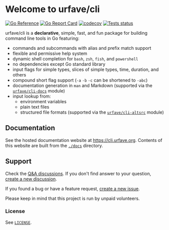 # Welcome to urfave/cli

[![Go Reference][goreference_badge]][goreference_link]
[![Go Report Card][goreportcard_badge]][goreportcard_link]
[![codecov][codecov_badge]][codecov_link]
[![Tests status][test_badge]][test_link]

urfave/cli is a **declarative**, simple, fast, and fun package for building
command line tools in Go featuring:

- commands and subcommands with alias and prefix match support
- flexible and permissive help system
- dynamic shell completion for `bash`, `zsh`, `fish`, and `powershell`
- no dependencies except Go standard library
- input flags for simple types, slices of simple types, time, duration, and
  others
- compound short flag support (`-a` `-b` `-c` can be shortened to `-abc`)
- documentation generation in `man` and Markdown (supported via the
  [`urfave/cli-docs`][urfave/cli-docs] module)
- input lookup from:
  - environment variables
  - plain text files
  - structured file formats (supported via the
    [`urfave/cli-altsrc`][urfave/cli-altsrc] module)

## Documentation

See the hosted documentation website at <https://cli.urfave.org>. Contents of
this website are built from the [`./docs`](./docs) directory.

## Support

Check the [Q&A discussions]. If you don't find answer to your question, [create
a new discussion].

If you found a bug or have a feature request, [create a new issue].

Please keep in mind that this project is run by unpaid volunteers.

### License

See [`LICENSE`](./LICENSE).

[test_badge]: https://github.com/urfave/cli/actions/workflows/test.yml/badge.svg
[test_link]: https://github.com/urfave/cli/actions/workflows/test.yml
[goreference_badge]: https://pkg.go.dev/badge/github.com/urfave/cli/v3.svg
[goreference_link]: https://pkg.go.dev/github.com/urfave/cli/v3
[goreportcard_badge]: https://goreportcard.com/badge/github.com/urfave/cli/v3
[goreportcard_link]: https://goreportcard.com/report/github.com/urfave/cli/v3
[codecov_badge]: https://codecov.io/gh/urfave/cli/branch/main/graph/badge.svg?token=t9YGWLh05g
[codecov_link]: https://codecov.io/gh/urfave/cli
[Q&A discussions]: https://github.com/urfave/cli/discussions/categories/q-a
[create a new discussion]: https://github.com/urfave/cli/discussions/new?category=q-a
[urfave/cli-docs]: https://github.com/urfave/cli-docs
[urfave/cli-altsrc]: https://github.com/urfave/cli-altsrc
[create a new issue]: https://github.com/urfave/cli/issues/new/choose
